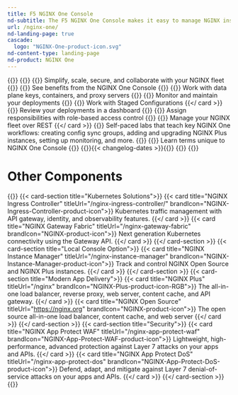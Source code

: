 ```yaml
---
title: F5 NGINX One Console
nd-subtitle: The F5 NGINX One Console makes it easy to manage NGINX instances across locations and environments. The console lets you monitor and control your NGINX fleet from one place—you can check configurations, track performance metrics, identify security vulnerabilities, manage SSL certificates, and more.
url: /nginx-one/
nd-landing-page: true
cascade:
  logo: "NGINX-One-product-icon.svg"
nd-content-type: landing-page
nd-product: NGINX One
---
```

{{<card-layout>}}
  {{<card-section>}}
    {{<card title="Manage your NGINX fleet" titleUrl="/nginx-one/about/" >}}
      Simplify, scale, secure, and collaborate with your NGINX fleet 
    {{</card >}}
    {{<card title="Get started" titleUrl="/nginx-one/getting-started/">}}
      See benefits from the NGINX One Console
    {{</card >}}
    {{<card title="Connect your instances" titleUrl="/nginx-one/connect-instances/" >}}
      Work with data plane keys, containers, and proxy servers
    {{</card >}}
    {{<card title="Manage your NGINX instances" titleUrl="/nginx-one/nginx-configs/">}}
      Monitor and maintain your deployments
    {{</card >}}
    {{<card title="Draft new configurations" titleUrl="/nginx-one/staged-configs">}}
      Work with Staged Configurations
    {{</ card >}}
    {{<card title="Set up metrics" titleUrl="/nginx-one/metrics/">}}
      Review your deployments in a dashboard 
    {{</card >}}
    {{<card title="Organize users with RBAC" titleUrl="/nginx-one/rbac/">}}
      Assign responsibilities with role-based access control 
    {{</card >}}
    {{<card title="Automate with the NGINX One API" titleUrl="/nginx-one/api/">}}
      Manage your NGINX fleet over REST 
    {{</ card >}}
    {{<card title="Workshops" titleUrl="workshops/">}}
      Self-paced labs that teach key NGINX One workflows: creating config sync groups, adding and upgrading NGINX Plus instances, setting up monitoring, and more.
    {{</card >}}
    {{<card title="Glossary" titleUrl="/nginx-one/glossary/">}}
      Learn terms unique to NGINX One Console 
    {{</card >}}
    {{<card title="Changelog" titleUrl="/nginx-one/changelog/" >}}{{< changelog-dates >}}{{</card >}}
  {{</card-section >}}
{{</card-layout >}}

# Other Components
{{<card-layout>}}
  {{< card-section title="Kubernetes Solutions">}}
    {{< card title="NGINX Ingress Controller" titleUrl="/nginx-ingress-controller/" brandIcon="NGINX-Ingress-Controller-product-icon">}}
      Kubernetes traffic management with API gateway, identity, and observability features. 
    {{</ card >}}
    {{< card title="NGINX Gateway Fabric" titleUrl="/nginx-gateway-fabric" brandIcon="NGINX-product-icon">}}
      Next generation Kubernetes connectivity using the Gateway API. 
    {{</ card >}}
  {{</ card-section >}}
  {{< card-section title="Local Console Option">}}
    {{< card title="NGINX Instance Manager" titleUrl="/nginx-instance-manager" brandIcon="NGINX-Instance-Manager-product-icon">}}
      Track and control NGINX Open Source and NGINX Plus instances. 
    {{</ card >}}
  {{</ card-section >}}
  {{< card-section title="Modern App Delivery">}}
    {{< card title="NGINX Plus" titleUrl="/nginx" brandIcon="NGINX-Plus-product-icon-RGB">}}
      The all-in-one load balancer, reverse proxy, web server, content cache, and API gateway. 
    {{</ card >}}
    {{< card title="NGINX Open Source" titleUrl="https://nginx.org" brandIcon="NGINX-product-icon">}}
      The open source all-in-one load balancer, content cache, and web server 
    {{</ card >}}
  {{</ card-section >}}
  {{< card-section title="Security">}}
    {{< card title="NGINX App Protect WAF" titleUrl="/nginx-app-protect-waf" brandIcon="NGINX-App-Protect-WAF-product-icon">}}
      Lightweight, high-performance, advanced protection against Layer 7 attacks on your apps and APIs. 
    {{</ card >}}
    {{< card title="NGINX App Protect DoS" titleUrl="/nginx-app-protect-dos" brandIcon="NGINX-App-Protect-DoS-product-icon">}}
      Defend, adapt, and mitigate against Layer 7 denial-of-service attacks on your apps and APIs. 
    {{</ card >}}
  {{</ card-section >}}
{{</card-layout>}}
